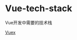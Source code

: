 # Vue-tech-stack
Vue开发中需要的技术栈


[Vuex](https://github.com/naughtybabyfirst/Vue-tech-stack/blob/main/Vuex.md)
